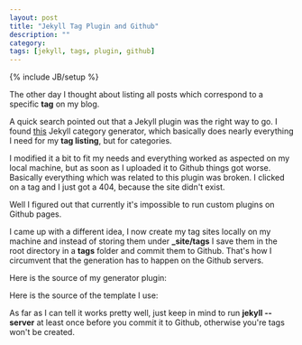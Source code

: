 ```yaml
---
layout: post
title: "Jekyll Tag Plugin and Github"
description: ""
category: 
tags: [jekyll, tags, plugin, github]
---
```

{% include JB/setup %}

The other day I thought about listing all posts which correspond to a specific **tag** on my blog.

A quick search pointed out that a Jekyll plugin was the right way to go. I found [this](https://github.com/mojombo/jekyll/wiki/Plugins) Jekyll category generator, which basically does nearly everything I need for my **tag listing**, but for categories.

I modified it a bit to fit my needs and everything worked as aspected on my local machine, but as soon as I uploaded it to Github things got worse. Basically everything which was related to this plugin was broken. I clicked on a tag and I just got a 404, because the site didn't exist. 

Well I figured out that currently it's impossible to run custom plugins on Github pages.

I came up with a different idea, I now create my tag sites locally on my machine and instead of storing them under **\_site/tags** I save them in the root directory in a **tags** folder and commit them to Github. That's how I circumvent that the generation has to happen on the Github servers.

Here is the source of my generator plugin:
<script src="https://gist.github.com/3767548.js?file=generate_tags.rb">generator</script>

Here is the source of the template I use:
<script src="https://gist.github.com/3767693.js?file=tag_index.html">template</script>


As far as I can tell it works pretty well, just keep in mind to run **jekyll --server** at least once before you commit it to Github, otherwise you're tags won't be created.

 